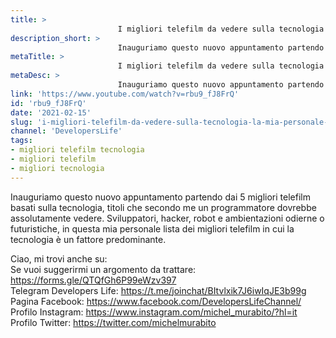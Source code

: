 ```yaml
---
title: > 
                        I migliori telefilm da vedere sulla tecnologia! La mia personale lista
description_short: > 
                        Inauguriamo questo nuovo appuntamento partendo dai 5 migliori telefilm basati sulla tecnologia, titoli che secondo me un ...
metaTitle: > 
                        I migliori telefilm da vedere sulla tecnologia! La mia personale lista
metaDesc: > 
                        Inauguriamo questo nuovo appuntamento partendo dai 5 migliori telefilm basati sulla tecnologia, titoli che secondo me un ...
link: 'https://www.youtube.com/watch?v=rbu9_fJ8FrQ'
id: 'rbu9_fJ8FrQ'
date: '2021-02-15'
slug: 'i-migliori-telefilm-da-vedere-sulla-tecnologia-la-mia-personale-lista'
channel: 'DevelopersLife'
tags: 
- migliori telefilm tecnologia
- migliori telefilm
- migliori tecnologia
---
```

Inauguriamo questo nuovo appuntamento partendo dai 5 migliori telefilm basati sulla tecnologia, titoli che secondo me un programmatore dovrebbe assolutamente vedere. Sviluppatori, hacker, robot e ambientazioni odierne o futuristiche, in questa mia personale lista dei migliori telefilm in cui la tecnologia è un fattore predominante.  
  
Ciao, mi trovi anche su:  
Se vuoi suggerirmi un argomento da trattare: https://forms.gle/QTQfGh6P99eWzv397  
Telegram Developers Life: https://t.me/joinchat/BItvlxik7J6iwIqJE3b99g  
Pagina Facebook: https://www.facebook.com/DevelopersLifeChannel/  
Profilo Instagram: https://www.instagram.com/michel_murabito/?hl=it  
Profilo Twitter: https://twitter.com/michelmurabito